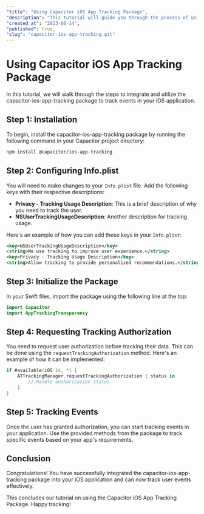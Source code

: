 ```yaml
---
"title": "Using Capacitor iOS App Tracking Package",
"description": "This tutorial will guide you through the process of using the capacitor-ios-app-tracking package to track events in your iOS application.",
"created_at": "2023-06-14",
"published": true,
"slug": "capacitor-ios-app-tracking.git"
---
```


# Using Capacitor iOS App Tracking Package

In this tutorial, we will walk through the steps to integrate and utilize the capacitor-ios-app-tracking package to track events in your iOS application.

## Step 1: Installation

To begin, install the capacitor-ios-app-tracking package by running the following command in your Capacitor project directory:

```bash
npm install @capacitor/ios-app-tracking
```

## Step 2: Configuring Info.plist

You will need to make changes to your `Info.plist` file. Add the following keys with their respective descriptions:

- **Privacy - Tracking Usage Description**: This is a brief description of why you need to track the user.
- **NSUserTrackingUsageDescription**: Another description for tracking usage.

Here's an example of how you can add these keys in your `Info.plist`:

```xml
<key>NSUserTrackingUsageDescription</key>
<string>We use tracking to improve user experience.</string>
<key>Privacy - Tracking Usage Description</key>
<string>Allow tracking to provide personalized recommendations.</string>
```

## Step 3: Initialize the Package

In your Swift files, import the package using the following line at the top:

```swift
import Capacitor
import AppTrackingTransparency
```

## Step 4: Requesting Tracking Authorization

You need to request user authorization before tracking their data. This can be done using the `requestTrackingAuthorization` method. Here's an example of how it can be implemented:

```swift
if #available(iOS 14, *) {
    ATTrackingManager.requestTrackingAuthorization { status in
        // Handle authorization status
    }
}
```

## Step 5: Tracking Events

Once the user has granted authorization, you can start tracking events in your application. Use the provided methods from the package to track specific events based on your app's requirements.

## Conclusion

Congratulations! You have successfully integrated the capacitor-ios-app-tracking package into your iOS application and can now track user events effectively.

This concludes our tutorial on using the Capacitor iOS App Tracking Package. Happy tracking!
